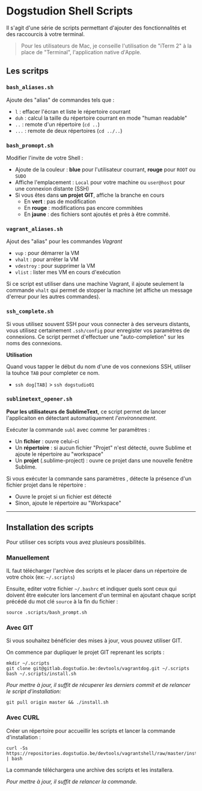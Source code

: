 # Dogstudion Shell Scripts

Il s'agit d'une série de scripts permettant d'ajouter des fonctionnalités et des raccourcis à votre terminal. 

> Pour les utilisateurs de Mac, je conseille l'utilisation de "iTerm 2" à la place de "Terminal", l'application native d'Apple.

## Les scritps

### `bash_aliases.sh`

Ajoute des "alias" de commandes tels que :

* `l` : effacer l'écran et liste le répertoire courrant
* `duh` : calcul la taille du répertoire courrant en mode "human readable"
* `..` : remote d'un répertoire (`cd ..`)
* `...` : remote de deux répertoires (`cd ../..`)

### `bash_promopt.sh`

Modifier l'invite de votre Shell : 

* Ajoute de la couleur : **blue** pour l'utilisateur courrant, **rouge** pour `ROOT` ou `SUDO`
* Affiche l'emplacement : `Local` pour votre machine ou `user@host` pour une connexion distante (SSH)
* Si vous êtes dans **un projet GIT**, affiche la branche en cours
    * En **vert** : pas de modification
    * En **rouge** : modifications pas encore commitées
    * En **jaune** : des fichiers sont ajoutés et près à être commité.

### `vagrant_aliases.sh`

Ajout des "alias" pour les commandes _Vagrant_

* `vup` : pour démarrer la VM
* `vhalt` : pour arrêter la VM
* `vdestroy` : pour supprimer la VM
* `vlist` : lister mes VM en cours d'exécution

Si ce script est utiliser dans une machine Vagrant, il ajoute seulement la commande `vhalt` qui permet de stopper la machine (et affiche un message d'erreur pour les autres commandes).

### `ssh_complete.sh`

Si vous utilisez souvent SSH pour vous connecter à des serveurs distants, vous utilisez certainement `.ssh/config` pour enregister vos paramètres de connexions.
Ce script permet d'effectuer une "auto-completion" sur les noms des connexions.

**Utilisation**

Quand vous tapper le début du nom d'une de vos connexions SSH, utiliser la touhce `TAB` pour completer ce nom.

* `ssh dog[TAB]` > `ssh dogstudio01`  

### `sublimetext_opener.sh`

**Pour les utilisateurs de SublimeText**, ce script permet de lancer l'applicaiton en détectant automatiquement _l'environnement_. 

Exécuter la commande `subl` avec comme 1er paramêtres : 

* Un **fichier** : ouvre celui-ci
* Un **répertoire** : si aucun fichier "Projet" n'est détecté, ouvre Sublime et ajoute le répertoire au "workspace"
* Un **projet** (.sublime-project) : ouvre ce projet dans une nouvelle fenêtre Sublime.

Si vous exécuter la commande sans paramètres , détecte la présence d'un fichier projet dans le répertoire :

* Ouvre le projet si un fichier est détecté
* Sinon, ajoute le répertoire au "Workspace"


---

## Installation des scripts

Pour utiliser ces scripts vous avez plusieurs possibilités.

### Manuellement

IL faut télécharger l'archive des scripts et le placer dans un répertoire de votre choix (ex: `~/.scripts`)

Ensuite, editer votre fichier `~/.bashrc` et indiquer quels sont ceux qui doivent être exécuter lors lancement d'un terminal en ajoutant chaque script précédé du mot clé `source` à la fin du fichier :

    source .scripts/bash_prompt.sh

### Avec GIT 

Si vous souhaitez bénéficier des mises à jour, vous pouvez utiliser GIT.
 
On commence par dupliquer le projet GIT reprenant les scripts : 

    mkdir ~/.scripts
    git clone git@gitlab.dogstudio.be:devtools/vagrantdog.git ~/.scripts
    bash ~/.scripts/install.sh

_Pour mettre à jour, il suffit de récuperer les derniers commit et de relancer le script d'installation:_

    git pull origin master && ./install.sh

### Avec CURL

Créer un répertoire pour accueillir les scripts et lancer la commande d'installation : 

    curl -Ss https://repositories.dogstudio.be/devtools/vagrantshell/raw/master/install.sh | bash

La commande téléchargera une archive des scripts et les installera.

_Pour mettre à jour, il suffit de relancer la commande._





